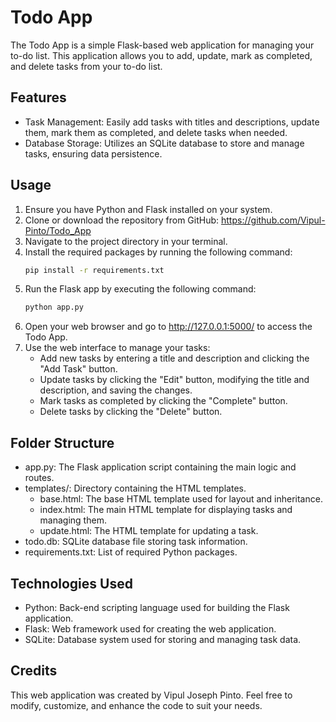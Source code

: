 # Todo App

The Todo App is a simple Flask-based web application for managing your to-do list. This application allows you to add, update, mark as completed, and delete tasks from your to-do list.

## Features

- Task Management: Easily add tasks with titles and descriptions, update them, mark them as completed, and delete tasks when needed.
- Database Storage: Utilizes an SQLite database to store and manage tasks, ensuring data persistence.

## Usage

1. Ensure you have Python and Flask installed on your system.
2. Clone or download the repository from GitHub: https://github.com/Vipul-Pinto/Todo_App
3. Navigate to the project directory in your terminal.
4. Install the required packages by running the following command:
   ```bash
   pip install -r requirements.txt
   ```
5. Run the Flask app by executing the following command:
   ```bash
   python app.py
   ```
6. Open your web browser and go to http://127.0.0.1:5000/ to access the Todo App.
7. Use the web interface to manage your tasks:
   - Add new tasks by entering a title and description and clicking the "Add Task" button.
   - Update tasks by clicking the "Edit" button, modifying the title and description, and saving the changes.
   - Mark tasks as completed by clicking the "Complete" button.
   - Delete tasks by clicking the "Delete" button.

## Folder Structure

- app.py: The Flask application script containing the main logic and routes.
- templates/: Directory containing the HTML templates.
  - base.html: The base HTML template used for layout and inheritance.
  - index.html: The main HTML template for displaying tasks and managing them.
  - update.html: The HTML template for updating a task.
- todo.db: SQLite database file storing task information.
- requirements.txt: List of required Python packages.

## Technologies Used

- Python: Back-end scripting language used for building the Flask application.
- Flask: Web framework used for creating the web application.
- SQLite: Database system used for storing and managing task data.

## Credits

This web application was created by Vipul Joseph Pinto. Feel free to modify, customize, and enhance the code to suit your needs.
